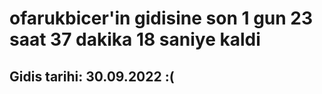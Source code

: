 # ofarukbicer'in gidisine son 1 gun 23 saat 37 dakika 18 saniye kaldi

## Gidis tarihi: 30.09.2022 :(